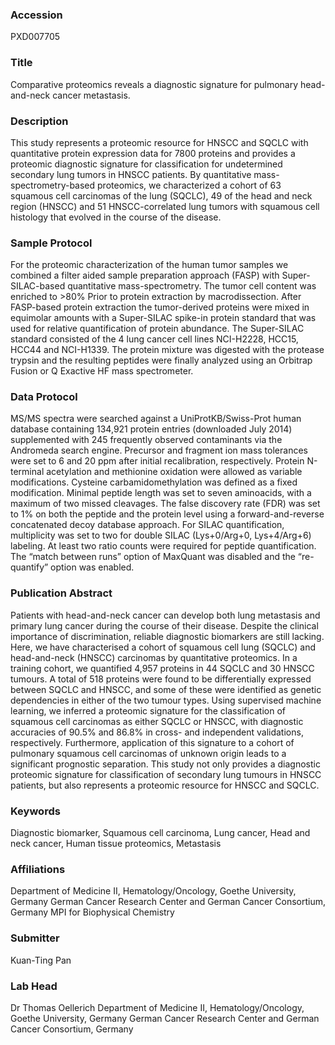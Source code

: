### Accession
PXD007705

### Title
Comparative proteomics reveals a diagnostic signature for pulmonary head-and-neck cancer metastasis.

### Description
This study represents a proteomic resource for HNSCC and SQCLC with quantitative protein expression data for 7800 proteins and provides a proteomic diagnostic signature for classification for undetermined secondary lung tumors in HNSCC patients. By quantitative mass-spectrometry-based proteomics, we characterized a cohort of 63 squamous cell carcinomas of the lung (SQCLC), 49 of the head and neck region (HNSCC) and 51 HNSCC-correlated lung tumors with squamous cell histology that evolved in the course of the disease.

### Sample Protocol
For the proteomic characterization of the human tumor samples we combined a filter aided sample preparation approach (FASP) with Super-SILAC-based quantitative mass-spectrometry. The tumor cell content was enriched to >80% Prior to protein extraction by macrodissection. After FASP-based protein extraction the tumor-derived proteins were mixed in equimolar amounts with a Super-SILAC spike-in protein standard that was used for relative quantification of protein abundance. The Super-SILAC standard consisted of the 4 lung cancer cell lines NCI-H2228, HCC15, HCC44 and NCI-H1339. The protein mixture was digested with the protease trypsin and the resulting peptides were finally analyzed using an Orbitrap Fusion or Q Exactive HF mass spectrometer.

### Data Protocol
MS/MS spectra were searched against a UniProtKB/Swiss-Prot human database containing 134,921 protein entries (downloaded July 2014) supplemented with 245 frequently observed contaminants via the Andromeda search engine. Precursor and fragment ion mass tolerances were set to 6 and 20 ppm after initial recalibration, respectively. Protein N-terminal acetylation and methionine oxidation were allowed as variable modifications. Cysteine carbamidomethylation was defined as a fixed modification. Minimal peptide length was set to seven aminoacids, with a maximum of two missed cleavages. The false discovery rate (FDR) was set to 1% on both the peptide and the protein level using a forward-and-reverse concatenated decoy database approach. For SILAC quantification, multiplicity was set to two for double SILAC (Lys+0/Arg+0, Lys+4/Arg+6) labeling. At least two ratio counts were required for peptide quantification. The “match between runs” option of MaxQuant was disabled and the “re-quantify” option was enabled.

### Publication Abstract
Patients with head-and-neck cancer can develop both lung metastasis and primary lung cancer during the course of their disease. Despite the clinical importance of discrimination, reliable diagnostic biomarkers are still lacking. Here, we have characterised a cohort of squamous cell lung (SQCLC) and head-and-neck (HNSCC) carcinomas by quantitative proteomics. In a training cohort, we quantified 4,957 proteins in 44 SQCLC and 30 HNSCC tumours. A total of 518 proteins were found to be differentially expressed between SQCLC and HNSCC, and some of these were identified as genetic dependencies in either of the two tumour types. Using supervised machine learning, we inferred a proteomic signature for the classification of squamous cell carcinomas as either SQCLC&#xa0;or HNSCC, with diagnostic accuracies of 90.5% and 86.8% in cross- and independent validations, respectively. Furthermore, application of this signature to a cohort of pulmonary squamous cell carcinomas of unknown origin leads to a significant prognostic&#xa0;separation. This study not only provides a diagnostic proteomic&#xa0;signature for classification of secondary lung tumours in HNSCC patients, but also represents a proteomic resource for HNSCC and&#xa0;SQCLC.

### Keywords
Diagnostic biomarker, Squamous cell carcinoma, Lung cancer, Head and neck cancer, Human tissue proteomics, Metastasis

### Affiliations
Department of Medicine II, Hematology/Oncology, Goethe University, Germany German Cancer Research Center and German Cancer Consortium, Germany
MPI for Biophysical Chemistry

### Submitter
Kuan-Ting Pan

### Lab Head
Dr Thomas Oellerich
Department of Medicine II, Hematology/Oncology, Goethe University, Germany German Cancer Research Center and German Cancer Consortium, Germany


